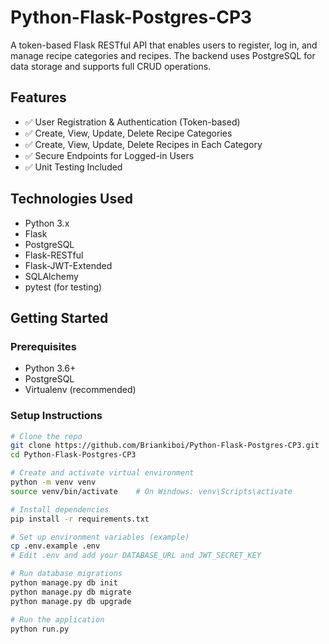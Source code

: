 # Python-Flask-Postgres-CP3

A token-based Flask RESTful API that enables users to register, log in, and manage recipe categories and recipes. The backend uses PostgreSQL for data storage and supports full CRUD operations.

## Features

- ✅ User Registration & Authentication (Token-based)
- ✅ Create, View, Update, Delete Recipe Categories
- ✅ Create, View, Update, Delete Recipes in Each Category
- ✅ Secure Endpoints for Logged-in Users
- ✅ Unit Testing Included

## Technologies Used

- Python 3.x
- Flask
- PostgreSQL
- Flask-RESTful
- Flask-JWT-Extended
- SQLAlchemy
- pytest (for testing)

## Getting Started

### Prerequisites

- Python 3.6+
- PostgreSQL
- Virtualenv (recommended)

### Setup Instructions

```bash
# Clone the repo
git clone https://github.com/Briankiboi/Python-Flask-Postgres-CP3.git
cd Python-Flask-Postgres-CP3

# Create and activate virtual environment
python -m venv venv
source venv/bin/activate    # On Windows: venv\Scripts\activate

# Install dependencies
pip install -r requirements.txt

# Set up environment variables (example)
cp .env.example .env
# Edit .env and add your DATABASE_URL and JWT_SECRET_KEY

# Run database migrations
python manage.py db init
python manage.py db migrate
python manage.py db upgrade

# Run the application
python run.py
